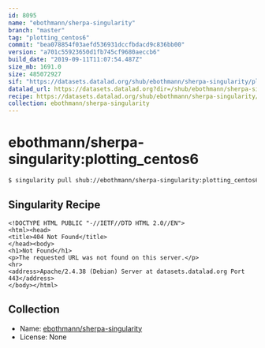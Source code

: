 ```yaml
---
id: 8095
name: "ebothmann/sherpa-singularity"
branch: "master"
tag: "plotting_centos6"
commit: "bea078854f03aefd536931dccfbdacd9c836bb00"
version: "a701c55923650d1fb745cf9680aeccb6"
build_date: "2019-09-11T11:07:54.487Z"
size_mb: 1691.0
size: 485072927
sif: "https://datasets.datalad.org/shub/ebothmann/sherpa-singularity/plotting_centos6/2019-09-11-bea07885-a701c559/a701c55923650d1fb745cf9680aeccb6.sif"
datalad_url: https://datasets.datalad.org?dir=/shub/ebothmann/sherpa-singularity/plotting_centos6/2019-09-11-bea07885-a701c559/
recipe: https://datasets.datalad.org/shub/ebothmann/sherpa-singularity/plotting_centos6/2019-09-11-bea07885-a701c559/Singularity
collection: ebothmann/sherpa-singularity
---
```


# ebothmann/sherpa-singularity:plotting_centos6

```bash
$ singularity pull shub://ebothmann/sherpa-singularity:plotting_centos6
```

## Singularity Recipe

```singularity
<!DOCTYPE HTML PUBLIC "-//IETF//DTD HTML 2.0//EN">
<html><head>
<title>404 Not Found</title>
</head><body>
<h1>Not Found</h1>
<p>The requested URL was not found on this server.</p>
<hr>
<address>Apache/2.4.38 (Debian) Server at datasets.datalad.org Port 443</address>
</body></html>
```

## Collection

 - Name: [ebothmann/sherpa-singularity](https://github.com/ebothmann/sherpa-singularity)
 - License: None

